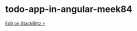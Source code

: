 # todo-app-in-angular-meek84

[Edit on StackBlitz ⚡️](https://stackblitz.com/edit/todo-app-in-angular-meek84)